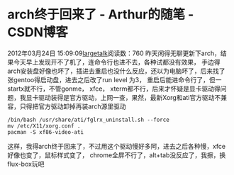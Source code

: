 # arch终于回来了 - Arthur的随笔 - CSDN博客
2012年03月24日 15:09:09[largetalk](https://me.csdn.net/largetalk)阅读数：760
昨天闲得无聊更新下arch，结果今天早上发现开不了机了，连命令行也进不去，各种试都没有效果， 手边得arch安装盘好像也坏了，插进去重启也没什么反应，还以为电脑坏了，后来找了张gentoo得启动盘，进去之后改了run level 为3， 重启后能进命令行了，但一startx就不行，不管gonme， xfce， xterm都不行，后来才怀疑是显卡驱动得问题，我显卡驱动装得是官方驱动，上网一查，果然，最新Xorg和ati官方驱动不兼容，只得把官方驱动卸掉再装arch源里驱动
```
/bin/bash /usr/share/ati/fglrx_uninstall.sh --force
mv /etc/X11/xorg.conf .
pacman -S xf86-video-ati
```
这样，我得arch终于回来了，不过用这个驱动慢好多阿，进去之后各种慢，xfce好像也变了，鼠标样式变了， chrome全屏不行了，alt+tab没反应了，我擦，换flux-box玩吧
